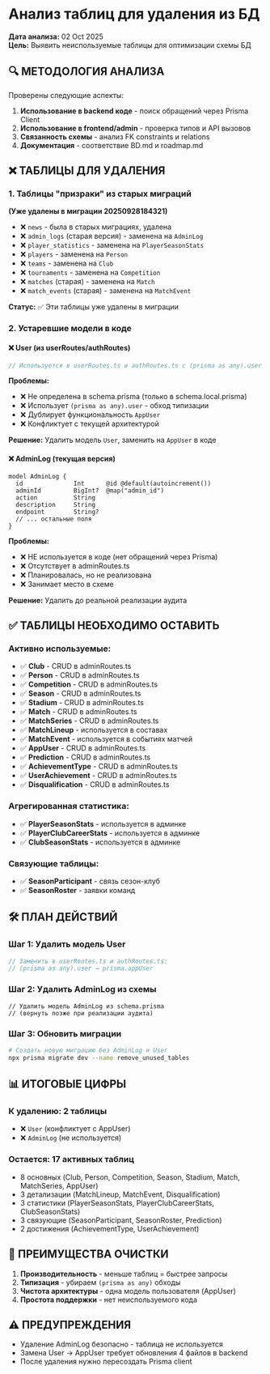 # Анализ таблиц для удаления из БД

**Дата анализа:** 02 Oct 2025  
**Цель:** Выявить неиспользуемые таблицы для оптимизации схемы БД

## 🔍 МЕТОДОЛОГИЯ АНАЛИЗА

Проверены следующие аспекты:
1. **Использование в backend коде** - поиск обращений через Prisma Client
2. **Использование в frontend/admin** - проверка типов и API вызовов  
3. **Связанность схемы** - анализ FK constraints и relations
4. **Документация** - соответствие BD.md и roadmap.md

## ❌ ТАБЛИЦЫ ДЛЯ УДАЛЕНИЯ

### 1. Таблицы "призраки" из старых миграций 
**(Уже удалены в миграции 20250928184321)**

- ❌ `news` - была в старых миграциях, удалена
- ❌ `admin_logs` (старая версия) - заменена на `AdminLog` 
- ❌ `player_statistics` - заменена на `PlayerSeasonStats`
- ❌ `players` - заменена на `Person`
- ❌ `teams` - заменена на `Club`
- ❌ `tournaments` - заменена на `Competition`
- ❌ `matches` (старая) - заменена на `Match`
- ❌ `match_events` (старая) - заменена на `MatchEvent`

**Статус:** ✅ Эти таблицы уже удалены в миграции

### 2. Устаревшие модели в коде

#### ❌ **User** (из userRoutes/authRoutes)
```typescript
// Используется в userRoutes.ts и authRoutes.ts с (prisma as any).user
```

**Проблемы:**
- ❌ Не определена в schema.prisma (только в schema.local.prisma)
- ❌ Использует `(prisma as any).user` - обход типизации
- ❌ Дублирует функциональность `AppUser`
- ❌ Конфликтует с текущей архитектурой

**Решение:** Удалить модель `User`, заменить на `AppUser` в коде

#### ❌ **AdminLog** (текущая версия)
```prisma
model AdminLog {
  id              Int      @id @default(autoincrement())
  adminId         BigInt?  @map("admin_id")
  action          String
  description     String
  endpoint        String?
  // ... остальные поля
}
```

**Проблемы:**
- ❌ НЕ используется в коде (нет обращений через Prisma)
- ❌ Отсутствует в adminRoutes.ts
- ❌ Планировалась, но не реализована
- ❌ Занимает место в схеме

**Решение:** Удалить до реальной реализации аудита

## ✅ ТАБЛИЦЫ НЕОБХОДИМО ОСТАВИТЬ

### Активно используемые:
- ✅ **Club** - CRUD в adminRoutes.ts
- ✅ **Person** - CRUD в adminRoutes.ts  
- ✅ **Competition** - CRUD в adminRoutes.ts
- ✅ **Season** - CRUD в adminRoutes.ts
- ✅ **Stadium** - CRUD в adminRoutes.ts
- ✅ **Match** - CRUD в adminRoutes.ts
- ✅ **MatchSeries** - CRUD в adminRoutes.ts
- ✅ **MatchLineup** - используется в составах
- ✅ **MatchEvent** - используется в событиях матчей
- ✅ **AppUser** - CRUD в adminRoutes.ts
- ✅ **Prediction** - CRUD в adminRoutes.ts
- ✅ **AchievementType** - CRUD в adminRoutes.ts
- ✅ **UserAchievement** - CRUD в adminRoutes.ts
- ✅ **Disqualification** - CRUD в adminRoutes.ts

### Агрегированная статистика:
- ✅ **PlayerSeasonStats** - используется в админке
- ✅ **PlayerClubCareerStats** - используется в админке
- ✅ **ClubSeasonStats** - используется в админке

### Связующие таблицы:
- ✅ **SeasonParticipant** - связь сезон-клуб
- ✅ **SeasonRoster** - заявки команд

## 🛠 ПЛАН ДЕЙСТВИЙ

### Шаг 1: Удалить модель User
```typescript
// Заменить в userRoutes.ts и authRoutes.ts:
// (prisma as any).user → prisma.appUser
```

### Шаг 2: Удалить AdminLog из схемы
```prisma
// Удалить модель AdminLog из schema.prisma
// (вернуть позже при реализации аудита)
```

### Шаг 3: Обновить миграции
```bash
# Создать новую миграцию без AdminLog и User
npx prisma migrate dev --name remove_unused_tables
```

## 📊 ИТОГОВЫЕ ЦИФРЫ

### К удалению: 2 таблицы
- ❌ `User` (конфликтует с AppUser)
- ❌ `AdminLog` (не используется)

### Остается: 17 активных таблиц
- 8 основных (Club, Person, Competition, Season, Stadium, Match, MatchSeries, AppUser)
- 3 детализации (MatchLineup, MatchEvent, Disqualification)  
- 3 статистики (PlayerSeasonStats, PlayerClubCareerStats, ClubSeasonStats)
- 3 связующие (SeasonParticipant, SeasonRoster, Prediction)
- 2 достижения (AchievementType, UserAchievement)

## 🎯 ПРЕИМУЩЕСТВА ОЧИСТКИ

1. **Производительность** - меньше таблиц = быстрее запросы
2. **Типизация** - убираем `(prisma as any)` обходы
3. **Чистота архитектуры** - одна модель пользователя (AppUser)
4. **Простота поддержки** - нет неиспользуемого кода

## ⚠️ ПРЕДУПРЕЖДЕНИЯ

- Удаление AdminLog безопасно - таблица не используется
- Замена User → AppUser требует обновления 4 файлов в backend
- После удаления нужно пересоздать Prisma client